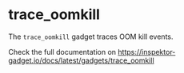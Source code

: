 # trace_oomkill

The `trace_oomkill` gadget traces OOM kill events.

Check the full documentation on https://inspektor-gadget.io/docs/latest/gadgets/trace_oomkill
